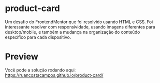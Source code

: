 # product-card
Um desafio do FrontendMentor que foi resolvido usando HTML e CSS.
Foi interessante resolver com responsividade, usando imagens diferentes
para desktop/mobile, e também a mudança na organização do conteúdo 
específico para cada dispositivo.

# Preview

Você pode a solução rodando aqui: https://ruancostacampos.github.io/product-card/
